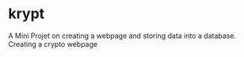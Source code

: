 # krypt
A Mini Projet on creating a webpage and storing data into a database.
Creating a crypto webpage 
